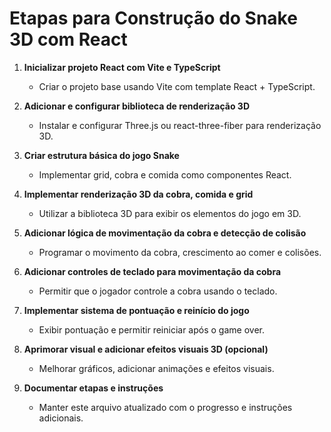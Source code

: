 # Etapas para Construção do Snake 3D com React

1. **Inicializar projeto React com Vite e TypeScript**
   - Criar o projeto base usando Vite com template React + TypeScript.

2. **Adicionar e configurar biblioteca de renderização 3D**
   - Instalar e configurar Three.js ou react-three-fiber para renderização 3D.

3. **Criar estrutura básica do jogo Snake**
   - Implementar grid, cobra e comida como componentes React.

4. **Implementar renderização 3D da cobra, comida e grid**
   - Utilizar a biblioteca 3D para exibir os elementos do jogo em 3D.

5. **Adicionar lógica de movimentação da cobra e detecção de colisão**
   - Programar o movimento da cobra, crescimento ao comer e colisões.

6. **Adicionar controles de teclado para movimentação da cobra**
   - Permitir que o jogador controle a cobra usando o teclado.

7. **Implementar sistema de pontuação e reinício do jogo**
   - Exibir pontuação e permitir reiniciar após o game over.

8. **Aprimorar visual e adicionar efeitos visuais 3D (opcional)**
   - Melhorar gráficos, adicionar animações e efeitos visuais.

9. **Documentar etapas e instruções**
   - Manter este arquivo atualizado com o progresso e instruções adicionais. 
